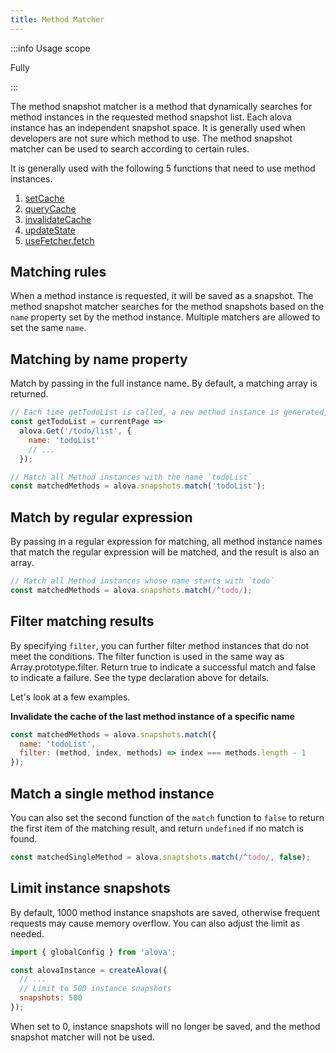 ```yaml
---
title: Method Matcher
---
```


:::info Usage scope

Fully

:::

The method snapshot matcher is a method that dynamically searches for method instances in the requested method snapshot list. Each alova instance has an independent snapshot space. It is generally used when developers are not sure which method to use. The method snapshot matcher can be used to search according to certain rules.

It is generally used with the following 5 functions that need to use method instances.

1. [setCache](/tutorial/cache/set-and-query)
2. [queryCache](/tutorial/cache/set-and-query)
3. [invalidateCache](/tutorial/cache/manually-invalidate)
4. [updateState](/tutorial/client/in-depth/update-across-components)
5. [useFetcher.fetch](/tutorial/client/strategy/use-fetcher)

## Matching rules

When a method instance is requested, it will be saved as a snapshot. The method snapshot matcher searches for the method snapshots based on the `name` property set by the method instance. Multiple matchers are allowed to set the same `name`.

## Matching by name property

Match by passing in the full instance name. By default, a matching array is returned.

```javascript
// Each time getTodoList is called, a new method instance is generated, and their names are the same
const getTodoList = currentPage =>
  alova.Get('/todo/list', {
    name: 'todoList'
    // ...
  });

// Match all Method instances with the name `todoList`
const matchedMethods = alova.snapshots.match('todoList');
```

## Match by regular expression

By passing in a regular expression for matching, all method instance names that match the regular expression will be matched, and the result is also an array.

```javascript
// Match all Method instances whose name starts with `todo`
const matchedMethods = alova.snapshots.match(/^todo/);
```

## Filter matching results

By specifying `filter`, you can further filter method instances that do not meet the conditions. The filter function is used in the same way as Array.prototype.filter. Return true to indicate a successful match and false to indicate a failure. See the type declaration above for details.

Let's look at a few examples.

**Invalidate the cache of the last method instance of a specific name**

```javascript
const matchedMethods = alova.snapshots.match({
  name: 'todoList',
  filter: (method, index, methods) => index === methods.length - 1
});
```

## Match a single method instance

You can also set the second function of the `match` function to `false` to return the first item of the matching result, and return `undefined` if no match is found.

```js
const matchedSingleMethod = alova.snaptshots.match(/^todo/, false);
```

## Limit instance snapshots

By default, 1000 method instance snapshots are saved, otherwise frequent requests may cause memory overflow. You can also adjust the limit as needed.

```js
import { globalConfig } from 'alova';

const alovaInstance = createAlova({
  // ...
  // Limit to 500 instance snapshots
  snapshots: 500
});
```

When set to 0, instance snapshots will no longer be saved, and the method snapshot matcher will not be used.
